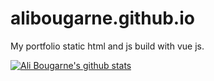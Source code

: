# alibougarne.github.io
My portfolio
static html and js build with vue js.

[![Ali Bougarne's github stats](https://github-readme-stats.vercel.app/api?username=alibougarne&show_icons=true&theme=radical&count_private=true
)](https://github.com/alibougarne/github-readme-stats)

